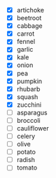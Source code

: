 - [x] artichoke
- [x] beetroot
- [x] cabbage
- [x] carrot
- [x] fennel
- [x] garlic
- [x] kale
- [x] onion
- [x] pea
- [x] pumpkin
- [x] rhubarb
- [x] squash
- [x] zucchini
- [ ] asparagus
- [ ] broccoli
- [ ] cauliflower
- [ ] celery
- [ ] olive
- [ ] potato
- [ ] radish
- [ ] tomato
